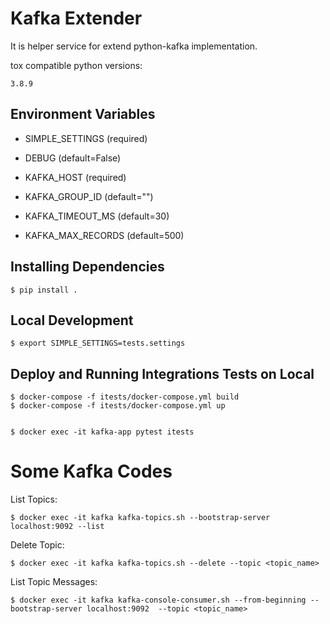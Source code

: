 # Kafka Extender

It is helper service for extend python-kafka implementation.



tox compatible python versions:

```
3.8.9
```

## Environment Variables

- SIMPLE_SETTINGS (required)
- DEBUG (default=False)

- KAFKA_HOST (required)
- KAFKA_GROUP_ID (default="")
- KAFKA_TIMEOUT_MS (default=30)
- KAFKA_MAX_RECORDS (default=500)

## Installing Dependencies

```
$ pip install .
```

## Local Development

```
$ export SIMPLE_SETTINGS=tests.settings
```

## Deploy and Running Integrations Tests on Local

```
$ docker-compose -f itests/docker-compose.yml build
$ docker-compose -f itests/docker-compose.yml up


$ docker exec -it kafka-app pytest itests
```

# Some Kafka Codes

List Topics:
```shell
$ docker exec -it kafka kafka-topics.sh --bootstrap-server localhost:9092 --list
```

Delete Topic:
```shell
$ docker exec -it kafka kafka-topics.sh --delete --topic <topic_name>
```

List Topic Messages:
```shell
$ docker exec -it kafka kafka-console-consumer.sh --from-beginning --bootstrap-server localhost:9092  --topic <topic_name>
```
